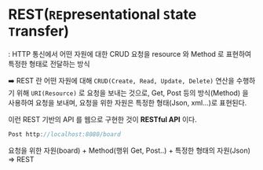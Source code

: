 # REST(`RE`presentational `S`tate `T`ransfer)

: HTTP 통신에서 어떤 자원에 대한 CRUD 요청을 resource 와 Method 로 표현하여 특정한 형태로 전달하는 방식

➡️ REST 란 어떤 자원에 대해 `CRUD(Create, Read, Update, Delete)` 연산을 수행하기 위해 `URI(Resource)` 로 요청을 보내는 것으로, Get, Post 등의 방식(Method) 을 사용하여 요청을 보내며, 요청을 위한 자원은 특정한 형태(Json, xml…)로 표현된다.

이런 REST 기반의 API 를 웹으로 구현한 것이 **RESTful API** 이다.

```java
Post http://localhost:8080/board
```

요청을 위한 자원(board) + Method(행위 Get, Post..) + 특정한 형태의 자원(Json) ⇒ REST